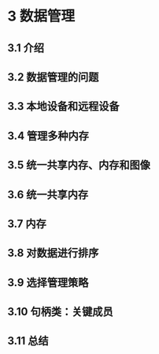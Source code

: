 # 3 数据管理
## 3.1 介绍
## 3.2 数据管理的问题
## 3.3 本地设备和远程设备
## 3.4 管理多种内存
## 3.5 统一共享内存、内存和图像
## 3.6 统一共享内存
## 3.7 内存
## 3.8 对数据进行排序
## 3.9 选择管理策略
## 3.10 句柄类：关键成员
## 3.11 总结
